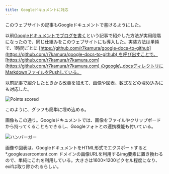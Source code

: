 ```yaml
---
title: Googleドキュメントに対応
---
```

このウェブサイトの記事もGoogleドキュメントで書けるようにした。

以前[Googleドキュメントでブログを書く](https://r7kamura.com/articles/2022-04-30-google-docs-for-blogging)という記事で紹介した方法が実用段階になったので、同じ仕組みをこのウェブサイトにも導入した。実装方法は単純で、1時間ごとに [https://github.com/r7kamura/google-docs-to-github](https://github.com/r7kamura/google-docs-to-github) を呼び出すことで、 [https://github.com/r7kamura/r7kamura.com](https://github.com/r7kamura/r7kamura.com) のgoogle\_docsディレクトリにMarkdownファイルをPushしている。

以前記事で紹介したときから改善を加えて、画像や図表、数式などの埋め込みにも対応した。

![](https://lh3.googleusercontent.com/docs/AG8NV2aPDoNIgFdK2mRVbd5GSvuc1zgx8ym94f4MEw4ssoLQMXxWN8XQNyZNC05BPsd8zqVDZVji_WwWYkS37yN0nFC7NaHqzOcECGqjXmPU2Xv65ChFOJQAiMx8ehFojt3tVM8oeg3vyxbMcuIyF1RHcl8T0Niad6Kyht52tsKF9ngiFXNgjFSk0GTL7c4pFzHLtxCUijMUtDoiXranmWRDqYT1x35qvG-Q_M9DgnooHE0DJ93xe4aY6opCupE89_51eSSdxlvU-F3awpHAxtFK54HzJVqaO4-T9uQLYiAEXQjyOVrhHQyhv-zIUzJvZKPMJp7LF9wa3zr67We-bbrhJZU12AFiBIb8VOsKaDo1e_Jd9DSGdVG1zgBxMSGjERGLRNHOSHY5c6tspaFgTj6BROMSz_uwVtwDUxQrcblIaFOvIYBelY1Q17xAAgaDAoW8BR2fCVUfZ63RjoONXQfEWIxKaB4daAhpOfm-L6p5gcNtZTMYtgue5qwqzkTT4Ru5Jln4ZZGxkglZqEMUfCtznnZekPq2YVaQu5GoS8Hit22SXGtenwtloRznAYb7MN-fncbuxcQJdb9J8CfZYdUs4iZSHZth-8PG9Yaq_tGueWBrCPGQm1Og_rbaFKoXvuzqPhWRngGpbgaMTSzTFu0ujxOSi-tCaR39f-bO260Ns-THV83nmI-vt2V7hhOXzqSoIHn2B-m1bIv3aLicnkVuQyhhUeuuNlUIoG1To36PF6nROe68au1_UnG0-BBthRfgf-b64jKLBNe8bgu7iDaqe1k4PE_dKwjd86oyW1TPi6Pve5TRZ4Y_vm2GYJBQJjo125y6B8grdSqJHmBbeuY1PoVe7EbEr60Cy4T1eE6iypeeDO2TQKmwL8sIgtkEl_7Nz1ldSkRDXuWcA5E0g6wqFUzRyZvzmmMT4r7JHzB4sav9efJzxVI1RYoezEBnEgcKKo732jG6oNc_m8OO08rBldah4F4Pbb-9sd9VewV1ijQJj46WnPqxHlZ8qEnM66Xo4OB0DbPfNOXcUYSXfERrkKN-GLm31iXNAA0X3-dcGOh9V_G0fvce-kVj0UaO_TqViSR3-nxAKZpZ47PX7wcI2dbxjR9551h2Bn-GHRZUFjUZ2G8TVNHC4d1IJ_tsqlPLSYSlw0Fmorvw4UUeisNsEhC3bte9ZWgOqkMiYFoBgORjW3Q1VZuo82XEZk4eeHYvdkvsB-lh1vCmw_T48tIzPUjygKkrMuTn3nRjVA3sTCk0eYNo "Points scored")

このように、グラフも簡単に埋め込める。

画像もこの通り。Googleドキュメントでは、画像をファイルやクリップボードから持ってくることもできるし、Googleフォトとの連携機能も付いている。

![](https://lh3.googleusercontent.com/docs/AG8NV2bp5QuEUi18HOBWk76mAdlQp_vr7yBDopzwNUW_I6W8m_jRi8ieEqZB8DuPTQLZrtOzCDhqAWtdUMu1u37wXWAzw-1QAa6GwcJI3PwWkyh3fY9iecFHds5otz5q5o01Mz7-F7xa1YoPdrAKqELyMWz_XL6CGbNwNmpTszBD7nSCnE9OnUMh5dg8fuXmd2T9VzvT4gDMxxAn7fp3234yjTh9HW0uSTADVSHLPRzuvzg8dmwz8VVPR_ucPeEfYinMC1PoiIxjf6KLxki8BTwwGJvJpSBrMvVRV-G4B43rlMHfHTzzZD_fV-3JyW1ZR3vFIie7eWPd9ferXAYrcLzNWH3e4fyqVg5WED2M9ga1JmxnV095p2-vM_Gbd-4FTytWjtl31Gezsx9nbhWL7uBLLDgh1jJ59k6-Gn7Xktvp61l81APnQ3q2aKZ_T6ksE5tXBFyiSZKTwnr_RhW6DUijKllhxuaMCPdvVamnE7JottAnBsXxcCECJPjeORcKSKyYW9gDieEsjV37--hQhYcGH_mqVBgYj7DAwH9VvgG0DBsh1jVCNeAtvu3HNA9xEHY6uz4V7ygjixV8kfyIH_BzwkVZJx_gkrSdHN2ASl2kG_oUaHOaOYoIKQAHcAuqwS5VuSpjx4qFmlVAA2zNG2FCQBGAI7ZydSz5_1oLlvaQi2xK8n38BinOHNnilGH2DuBHDVuO5p3UpZTDlffv8_Ql5KmzVhT5FQHuIXPr-MIke_CXJvvH_zgNQLiz18n628mI32OYrM7t324xYsgNKrJDZGepc4D4im_jkUYKM3f08q6AlICb3mSSEkMQyT6nMcmvc8RQSVy0JZAcKKwXTmh3Eb4TLXnn7lfRkOErUz72we4hXgZ4EJ2ms8vOUHOscza-keczKvuNltmTSo7oNdb3R2W7rNdx5hybEiQRPtn8AU8x6a5Lcqrgyb4yBdnjKkIwfOLXhGz5XZLVO0_zgntwpelTtHy7SuNlmU_S5TPyRQz7CeEGTYlMxWozkII-hPaREqtJZud-8XOZntJi4nHvcSEvNKCDDqBgFvtkFfTXu2DPccQc7SfpCMpKI90loU5SUpEZ57fshPp93yxF-SYMBwHXxUtAybl5TgD5KTyficNmQmpavATHNnvZg4qQ5ns30ueppH2OzRiwhZ6_7KXHQAc628kB25SjSN2KkTayD5vHrtiP82eZ38lvCLcmB5Qv6O1lwb_yCNNuHMmf9B96U8vMVRPY0zwOn2-ni3miby80K-DB "ハンバーガー")

画像や図表は、GoogleドキュメントをHTML形式でエクスポートすると \*.googleusercontent.com ドメインの画像URLを利用するimg要素に置き換わるので、単純にこれを利用している。大きさは1600×1200ピクセル程度になり、exifは取り除かれるらしい。
